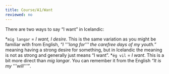 ```yaml
---
title: Course/A1/Want
reviewed: no
---
```


There are two ways to say “I want” in Icelandic:

*`mig langar` = _I want, I desire_. This is the same variation as you might be familiar with from English, _“I '''long for''' the carefree days of my youth.”_ meaning having a strong desire for something, but in Icelandic the meaning is not as strong and generally just means “I want”.
*`ég vil` = _I want_. This is a bit more direct than _mig langar_. You can remember it from the English _“It is my '''will'''”_.

